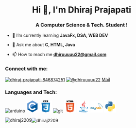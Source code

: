<h1 align="center">Hi 👋, I'm Dhiraj Prajapati</h1>
<h3 align="center">A Computer Science & Tech. Student !</h3>

- 🌱 I’m currently learning **JavaFx, DSA, WEB DEV**
  
- 💬 Ask me about **C, HTML, Java**

- 📫 How to reach me **dhiruuuuu22@gmail.com**

<h3 align="left">Connect with me:</h3>
<p align="left">
<a href="https://linkedin.com/in/dhiraj-prajapati-846874251" target="blank"><img align="center" src="https://raw.githubusercontent.com/rahuldkjain/github-profile-readme-generator/master/src/images/icons/Social/linked-in-alt.svg" alt="dhiraj-prajapati-846874251" height="30" width="40" /></a>
<a href="https://www.hackerrank.com/@dhiruuuuu22" target="blank"><img align="center" src="https://raw.githubusercontent.com/rahuldkjain/github-profile-readme-generator/master/src/images/icons/Social/hackerrank.svg" alt="@dhiruuuuu22" height="30" width="40" /></a>
<a href="mailto:dhiruuuuu22@gmail.com">Mail </a>
</p>

<h3 align="left">Languages and Tech:</h3>
<p align="left"><img src="https://cdn.worldvectorlogo.com/logos/arduino-1.svg" alt="arduino" width="40" height="40"/>
<img src="https://raw.githubusercontent.com/devicons/devicon/master/icons/c/c-original.svg" alt="c" width="40" height="40"/>  
<img src="https://raw.githubusercontent.com/devicons/devicon/master/icons/css3/css3-original-wordmark.svg" alt="css3" width="40" height="40"/>
<img src="https://www.vectorlogo.zone/logos/git-scm/git-scm-icon.svg" alt="git" width="40" height="40"/>
<img src="https://raw.githubusercontent.com/devicons/devicon/master/icons/html5/html5-original-wordmark.svg" alt="html5" width="40" height="40"/>
<img src="https://raw.githubusercontent.com/devicons/devicon/master/icons/java/java-original.svg" alt="java" width="40" height="40"/> 
<img src="https://raw.githubusercontent.com/devicons/devicon/master/icons/mysql/mysql-original-wordmark.svg" alt="mysql" width="40" height="40"/>
<img src="https://raw.githubusercontent.com/devicons/devicon/master/icons/python/python-original.svg" alt="python" width="40" height="40"/></p>

<p><img align="left" src="https://github-readme-stats.vercel.app/api/top-langs?username=dhiraj2209&show_icons=true&locale=en&layout=compact" alt="dhiraj2209" /></p>

<p><img align="center" src="https://github-readme-streak-stats.herokuapp.com/?user=dhiraj2209&theme=dark" alt="dhiraj2209" /></p>
